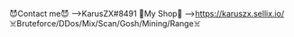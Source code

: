 😈Contact me😈 -->KarusZX#8491
🤖My Shop🤖 -->https://karuszx.sellix.io/
☠️Bruteforce/DDos/Mix/Scan/Gosh/Mining/Range☠️
